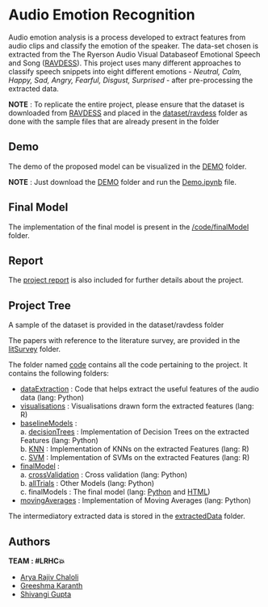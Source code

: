 # Audio Emotion Recognition

Audio emotion analysis is a process developed to extract features from audio clips and classify the emotion of the speaker. The data-set chosen is extracted from the The Ryerson Audio Visual Databaseof Emotional Speech and Song ([RAVDESS](https://www.kaggle.com/uwrfkaggler/ravdess-emotional-speech-audio)). This project uses many different approaches to classify speech snippets into eight different emotions - *Neutral, Calm, Happy, Sad, Angry, Fearful, Disgust, Surprised* - after pre-processing the extracted data.

**NOTE** : To replicate the entire project, please ensure that the dataset is downloaded from [RAVDESS](https://www.kaggle.com/uwrfkaggler/ravdess-emotional-speech-audio) and placed in the [dataset/ravdess](https://github.com/AryaRajivChaloli/Audio-Emotion-Recognition/tree/master/dataset/ravdess) folder as done with the sample files that are already present in the folder

## Demo

The demo of the proposed model can be visualized in the [DEMO](https://github.com/AryaRajivChaloli/Audio-Emotion-Recognition/tree/master/DEMO) folder.

**NOTE** : Just download the [DEMO](https://github.com/AryaRajivChaloli/Audio-Emotion-Recognition/tree/master/DEMO) folder and run the [Demo.ipynb](https://github.com/AryaRajivChaloli/Audio-Emotion-Recognition/tree/master/DEMO/Demo.ipynb) file.

## Final Model

The implementation of the final model is present in the [/code/finalModel](https://github.com/AryaRajivChaloli/Audio-Emotion-Recognition/tree/master/code/4_finalModel) folder.

## Report

The [project report](https://github.com/AryaRajivChaloli/Audio-Emotion-Recognition/tree/master/projectReport) is also included for further details about the project.

## Project Tree

A sample of the dataset is provided in the dataset/ravdess folder

The papers with reference to the literature survey, are provided in the [litSurvey](https://github.com/AryaRajivChaloli/Audio-Emotion-Recognition/tree/master/litSurvey) folder.

The folder named [code](https://github.com/AryaRajivChaloli/Audio-Emotion-Recognition/tree/master/code) contains all the code pertaining to the project.
It contains the following folders:
* [dataExtraction](https://github.com/AryaRajivChaloli/Audio-Emotion-Recognition/tree/master/code/1_dataExtraction) : Code that helps extract the useful features of the audio data (lang: Python)
* [visualisations](https://github.com/AryaRajivChaloli/Audio-Emotion-Recognition/tree/master/code/2_visualisations) : Visualisations drawn form the extracted features (lang: R)
* [baselineModels](https://github.com/AryaRajivChaloli/Audio-Emotion-Recognition/tree/master/code/3_baselineModels) : 
	<br>a. [decisionTrees](https://github.com/AryaRajivChaloli/Audio-Emotion-Recognition/tree/master/code/3_baselineModels/1_decisionTrees) : Implementation of Decision Trees on the extracted Features (lang: Python)
	<br>b. [KNN](https://github.com/AryaRajivChaloli/Audio-Emotion-Recognition/tree/master/code/3_baselineModels/2_KNN) : Implementation of KNNs on the extracted Features (lang: R)
	<br>c. [SVM](https://github.com/AryaRajivChaloli/Audio-Emotion-Recognition/tree/master/code/3_baselineModels/3_SVM) : Implementation of SVMs on the extracted Features (lang: R)
* [finalModel](https://github.com/AryaRajivChaloli/Audio-Emotion-Recognition/tree/master/code/4_finalModel) : 
	<br>a. [crossValidation](https://github.com/AryaRajivChaloli/Audio-Emotion-Recognition/blob/master/code/4_finalModel/1_crossValidation.py) : Cross validation (lang: Python)
	<br>b. [allTrials](https://github.com/AryaRajivChaloli/Audio-Emotion-Recognition/blob/master/code/4_finalModel/2_allTrials.py) : Other Models (lang: Python)
    <br>c. finalModels : The final model (lang: [Python](https://github.com/AryaRajivChaloli/Audio-Emotion-Recognition/blob/master/code/4_finalModel/3_finalModels.ipynb) and [HTML](https://github.com/AryaRajivChaloli/Audio-Emotion-Recognition/blob/master/code/4_finalModel/3_finalModels.html))
* [movingAverages](https://github.com/AryaRajivChaloli/Audio-Emotion-Recognition/tree/master/code/5_movingAverages) : Implementation of Moving Averages (lang: Python)

The intermediatory extracted data is stored in the [extractedData](https://github.com/AryaRajivChaloli/Audio-Emotion-Recognition/tree/master/extractedData) folder.

## Authors
**TEAM : #LRHC💥**
* [Arya Rajiv Chaloli](https://github.com/AryaRajivChaloli)
* [Greeshma Karanth](https://github.com/GreeshmaKaranth)
* [Shivangi Gupta](https://github.com/shivangi1299)
